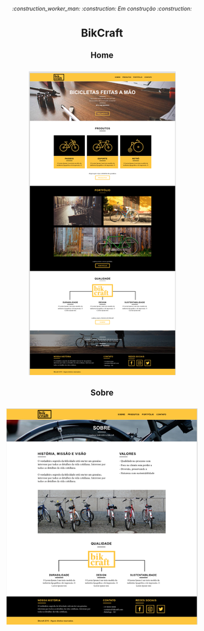 <h6 align="center"> 
:construction_worker_man: 	:construction: Em construção 	:construction:
</h6 >
<h1 align="center"> BikCraft
</h1>



<h2 align="center"> 
Home 
</h2>
<h2 align="center"> 
<img src="https://github.com/AdilsonMJ/CURSO-FRONTEND-ORIGAMID/blob/main/BikCraft/wireframe/screenshots/Home.png"  >
</h2>

<h2 align="center"> 
Sobre 
</h2>
<h2 align="center"> 
<img src="https://github.com/AdilsonMJ/CURSO-FRONTEND-ORIGAMID/blob/main/BikCraft/wireframe/screenshots/sobre.png" >
</h2>

